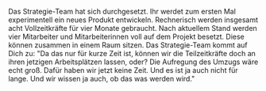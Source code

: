Das Strategie-Team hat sich durchgesetzt. Ihr werdet zum ersten Mal experimentell ein neues Produkt entwickeln. Rechnerisch werden insgesamt acht Vollzeitkräfte für vier Monate gebraucht. Nach aktuellem Stand werden vier Mitarbeiter und Mitarbeiterinnen voll auf dem Projekt besetzt. Diese können zusammen in einem Raum sitzen.
Das Strategie-Team kommt auf Dich zu: &quot;Da das nur für kurze Zeit ist, können wir die Teilzeitkräfte doch an ihren jetzigen Arbeitsplätzen lassen, oder? Die Aufregung des Umzugs wäre echt groß. Dafür haben wir jetzt keine Zeit. Und es ist ja auch nicht für lange. Und wir wissen ja auch, ob das was werden wird.&quot;
